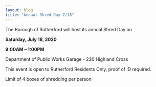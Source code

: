 ```yaml
---
layout: blog
title: "Annual Shred Day 7/18"
---
```


The Borough of Rutherford will host its annual Shred Day on

**Saturday, July 18, 2020**

**9:00AM – 1:00PM**

Department of Public Works Garage - 220 Highland Cross

This event is open to Rutherford Residents Only, proof of ID required.

Limit of 4 boxes of shredding per person
